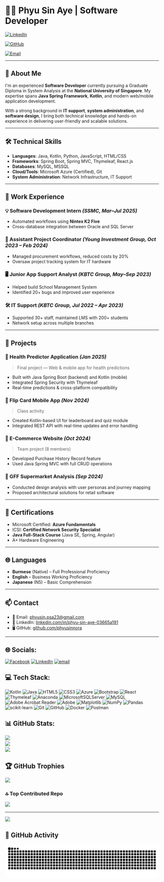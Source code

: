 # 👩‍💻 Phyu Sin Aye | Software Developer

[![LinkedIn](https://img.shields.io/badge/LinkedIn-Connect-blue?logo=linkedin)](https://www.linkedin.com/in/phyu-sin-aye-b3157a340/)

[![GitHub](https://img.shields.io/badge/GitHub-phyusinnora-black?logo=github)](https://github.com/phyusinnora)

[![Email](https://img.shields.io/badge/Email-phyusin.psa23@gmail.com-red?logo=gmail)](mailto:phyusin.psa23@gmail.com)

---

## 🌟 About Me

I'm an experienced **Software Developer** currently pursuing a Graduate Diploma in System Analysis at the **National University of Singapore**. My expertise spans **Java Spring Framework**, **Kotlin**, and modern web/mobile application development.

With a strong background in **IT support**, **system administration**, and **software design**, I bring both technical knowledge and hands-on experience in delivering user-friendly and scalable solutions.

---

## 🛠️ Technical Skills

- **Languages**: Java, Kotlin, Python, JavaScript, HTML/CSS  
- **Frameworks**: Spring Boot, Spring MVC, Thymeleaf, React.js  
- **Databases**: MySQL, MSSQL  
- **Cloud/Tools**: Microsoft Azure (Certified), Git  
- **System Administration**: Network Infrastructure, IT Support

---

## 💼 Work Experience

### 💡 Software Development Intern *(SSMC, Mar–Jul 2025)*
- Automated workflows using **Nintex K2 Five**
- Cross-database integration between Oracle and SQL Server

### 💼 Assistant Project Coordinator *(Young Investment Group, Oct 2023 – Feb 2024)*
- Managed procurement workflows, reduced costs by 20%
- Oversaw project tracking system for IT hardware

### 🖥️ Junior App Support Analyst *(KBTC Group, May–Sep 2023)*
- Helped build School Management System  
- Identified 20+ bugs and improved user experience

### 🛠️ IT Support *(KBTC Group, Jul 2022 – Apr 2023)*
- Supported 30+ staff, maintained LMS with 200+ students  
- Network setup across multiple branches

---

## 📱 Projects

### 🔹 Health Predictor Application *(Jan 2025)*
> Final project — Web & mobile app for health predictions  
- Built with Java Spring Boot (backend) and Kotlin (mobile)
- Integrated Spring Security with Thymeleaf
- Real-time predictions & cross-platform compatibility

### 🔹 Flip Card Mobile App *(Nov 2024)*
> Class activity  
- Created Kotlin-based UI for leaderboard and quiz module  
- Integrated REST API with real-time updates and error handling

### 🔹 E-Commerce Website *(Oct 2024)*
> Team project (8 members)  
- Developed Purchase History Record feature  
- Used Java Spring MVC with full CRUD operations

### 🔹 GFF Supermarket Analysis *(Sep 2024)*
- Conducted design analysis with user personas and journey mapping  
- Proposed architectural solutions for retail software

---

## 📜 Certifications

- Microsoft Certified: **Azure Fundamentals**  
- ICSI: **Certified Network Security Specialist**  
- **Java Full-Stack Course** (Java SE, Spring, Angular)  
- A+ Hardware Engineering  

---

## 🌐 Languages

- **Burmese** (Native) – Full Professional Proficiency  
- **English** – Business Working Proficiency  
- **Japanese** (N5) – Basic Comprehension  

---

## 📫 Contact

- 📧 Email: [phyusin.psa23@gmail.com](mailto:phyusin.psa23@gmail.com)  
- 🔗 LinkedIn: [linkedin.com/in/phyu-sin-aye-03665a191](https://www.linkedin.com/in/phyu-sin-aye-b3157a340/)  
- 🖥️ GitHub: [github.com/phyusinnora](https://github.com/phyusinnora)

---

## 🌐 Socials:
[![Facebook](https://img.shields.io/badge/Facebook-%231877F2.svg?logo=Facebook&logoColor=white)](https://facebook.com/https://www.facebook.com/share/1HbhSkVEcu/?mibextid=wwXIfr) [![LinkedIn](https://img.shields.io/badge/LinkedIn-%230077B5.svg?logo=linkedin&logoColor=white)](https://linkedin.com/in/https://www.linkedin.com/in/phyu-sin-aye-b3157a340/) [![email](https://img.shields.io/badge/Email-D14836?logo=gmail&logoColor=white)](mailto:phyusin.psa23@gmail.com) 

## 💻 Tech Stack:
![Kotlin](https://img.shields.io/badge/kotlin-%237F52FF.svg?style=for-the-badge&logo=kotlin&logoColor=white) ![Java](https://img.shields.io/badge/java-%23ED8B00.svg?style=for-the-badge&logo=openjdk&logoColor=white) ![HTML5](https://img.shields.io/badge/html5-%23E34F26.svg?style=for-the-badge&logo=html5&logoColor=white) ![CSS3](https://img.shields.io/badge/css3-%231572B6.svg?style=for-the-badge&logo=css3&logoColor=white) ![Azure](https://img.shields.io/badge/azure-%230072C6.svg?style=for-the-badge&logo=microsoftazure&logoColor=white) ![Bootstrap](https://img.shields.io/badge/bootstrap-%238511FA.svg?style=for-the-badge&logo=bootstrap&logoColor=white) ![React](https://img.shields.io/badge/react-%2320232a.svg?style=for-the-badge&logo=react&logoColor=%2361DAFB) ![Thymeleaf](https://img.shields.io/badge/Thymeleaf-%23005C0F.svg?style=for-the-badge&logo=Thymeleaf&logoColor=white) ![Anaconda](https://img.shields.io/badge/Anaconda-%2344A833.svg?style=for-the-badge&logo=anaconda&logoColor=white) ![MicrosoftSQLServer](https://img.shields.io/badge/Microsoft%20SQL%20Server-CC2927?style=for-the-badge&logo=microsoft%20sql%20server&logoColor=white) ![MySQL](https://img.shields.io/badge/mysql-4479A1.svg?style=for-the-badge&logo=mysql&logoColor=white) ![Adobe Acrobat Reader](https://img.shields.io/badge/Adobe%20Acrobat%20Reader-EC1C24.svg?style=for-the-badge&logo=Adobe%20Acrobat%20Reader&logoColor=white) ![Adobe](https://img.shields.io/badge/adobe-%23FF0000.svg?style=for-the-badge&logo=adobe&logoColor=white) ![Matplotlib](https://img.shields.io/badge/Matplotlib-%23ffffff.svg?style=for-the-badge&logo=Matplotlib&logoColor=black) ![NumPy](https://img.shields.io/badge/numpy-%23013243.svg?style=for-the-badge&logo=numpy&logoColor=white) ![Pandas](https://img.shields.io/badge/pandas-%23150458.svg?style=for-the-badge&logo=pandas&logoColor=white) ![scikit-learn](https://img.shields.io/badge/scikit--learn-%23F7931E.svg?style=for-the-badge&logo=scikit-learn&logoColor=white) ![Git](https://img.shields.io/badge/git-%23F05033.svg?style=for-the-badge&logo=git&logoColor=white) ![GitHub](https://img.shields.io/badge/github-%23121011.svg?style=for-the-badge&logo=github&logoColor=white) ![Docker](https://img.shields.io/badge/docker-%230db7ed.svg?style=for-the-badge&logo=docker&logoColor=white) ![Postman](https://img.shields.io/badge/Postman-FF6C37?style=for-the-badge&logo=postman&logoColor=white)

## 📊 GitHub Stats:
![](https://github-readme-stats.vercel.app/api?username=phyusinnora&theme=dark&hide_border=false&include_all_commits=false&count_private=false)<br/>
![](https://nirzak-streak-stats.vercel.app/?user=phyusinnora&theme=dark&hide_border=false)<br/>
![](https://github-readme-stats.vercel.app/api/top-langs/?username=phyusinnora&theme=dark&hide_border=false&include_all_commits=false&count_private=false&layout=compact)

## 🏆 GitHub Trophies
![](https://github-profile-trophy.vercel.app/?username=phyusinnora&theme=radical&no-frame=false&no-bg=false&margin-w=4)

### 🔝 Top Contributed Repo
![](https://github-contributor-stats.vercel.app/api?username=phyusinnora&limit=5&theme=dark&combine_all_yearly_contributions=true)

---
[![](https://visitcount.itsvg.in/api?id=phyusinnora&icon=0&color=0)](https://visitcount.itsvg.in)

<!-- Proudly created with GPRM ( https://gprm.itsvg.in ) -->
## 🐍 GitHub Activity

<picture>
  <source media="(prefers-color-scheme: dark)" srcset="https://raw.githubusercontent.com/phyusinnora/phyusinnora/output/github-snake-dark.svg" />
<!--   <source media="(prefers-color-scheme: light)" srcset="https://raw.githubusercontent.com/Htet-Inzali/Htet-Inzali/output/github-snake.svg" /> -->
  <img alt="github-snake" src="https://raw.githubusercontent.com/phyusinnora/phyusinnora/output/github-snake.svg" />
</picture>
